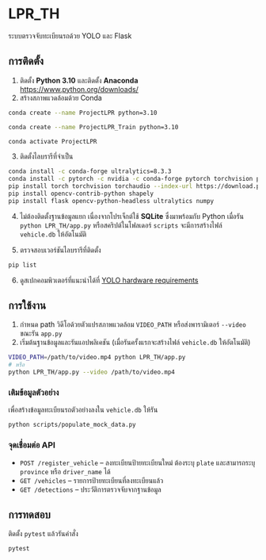 # LPR_TH

ระบบตรวจจับทะเบียนรถด้วย YOLO และ Flask

## การติดตั้ง

1. ติดตั้ง **Python 3.10** และติดตั้ง **Anaconda** https://www.python.org/downloads/
2. สร้างสภาพแวดล้อมด้วย Conda

```bash
conda create --name ProjectLPR python=3.10
```
```bash
conda create --name ProjectLPR_Train python=3.10
```
```bash
conda activate ProjectLPR
```

3. ติดตั้งไลบรารีที่จำเป็น

```bash
conda install -c conda-forge ultralytics=8.3.3
conda install -c pytorch -c nvidia -c conda-forge pytorch torchvision pytorch-cuda=12.1
pip install torch torchvision torchaudio --index-url https://download.pytorch.org/whl/cu121
pip install opencv-contrib-python shapely
pip install flask opencv-python-headless ultralytics numpy
```

4. ไม่ต้องติดตั้งฐานข้อมูลแยก เนื่องจากโปรเจ็กต์ใช้ **SQLite** ซึ่งมาพร้อมกับ Python
   เมื่อรัน `python LPR_TH/app.py` หรือสคริปต์ในโฟลเดอร์ `scripts` จะมีการสร้างไฟล์
   `vehicle.db` ให้อัตโนมัติ


5. ตรวจสอบเวอร์ชันไลบรารีที่ติดตั้ง

```bash
pip list
```

6. ดูสเปกคอมพิวเตอร์ที่แนะนำได้ที่ [YOLO hardware requirements](https://www.proxpc.com/blogs/system-hardware-requirements-for-yolo-in-2025?utm_source=chatgpt.com)

## การใช้งาน

1. กำหนด path วิดีโอด้วยตัวแปรสภาพแวดล้อม `VIDEO_PATH` หรือส่งพารามิเตอร์ `--video` ขณะรัน `app.py`
2. เริ่มต้นฐานข้อมูลและรันแอปพลิเคชัน (เมื่อรันครั้งแรกจะสร้างไฟล์ `vehicle.db` ให้อัตโนมัติ)

```bash
VIDEO_PATH=/path/to/video.mp4 python LPR_TH/app.py
# หรือ
python LPR_TH/app.py --video /path/to/video.mp4
```

### เติมข้อมูลตัวอย่าง

เพื่อสร้างข้อมูลทะเบียนรถตัวอย่างลงใน `vehicle.db` ให้รัน

```bash
python scripts/populate_mock_data.py
```

### จุดเชื่อมต่อ API

- `POST /register_vehicle` – ลงทะเบียนป้ายทะเบียนใหม่ ต้องระบุ `plate` และสามารถระบุ `province` หรือ `driver_name` ได้
- `GET /vehicles` – รายการป้ายทะเบียนที่ลงทะเบียนแล้ว
- `GET /detections` – ประวัติการตรวจจับจากฐานข้อมูล

## การทดสอบ

ติดตั้ง `pytest` แล้วรันคำสั่ง

```bash
pytest
```
